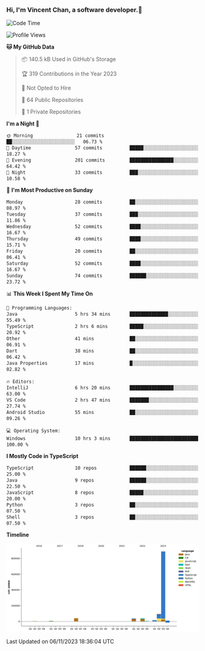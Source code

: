 ### Hi, I'm Vincent Chan, a software developer.👋

<!--
**hkvincent/hkvincent** is a ✨ _special_ ✨ repository because its `README.md` (this file) appears on your GitHub profile.

Here are some ideas to get you started:

- 🔭 I’m currently working on ...
- 🌱 I’m currently learning ...
- 👯 I’m looking to collaborate on ...
- 🤔 I’m looking for help with ...
- 💬 Ask me about ...
- 📫 How to reach me: ...
- 😄 Pronouns: ...
- ⚡ Fun fact: ...
-->
<!--START_SECTION:waka-->
![Code Time](http://img.shields.io/badge/Code%20Time-581%20hrs%2044%20mins-blue)

![Profile Views](http://img.shields.io/badge/Profile%20Views-0-blue)

**🐱 My GitHub Data** 

> 📦 140.5 kB Used in GitHub's Storage 
 > 
> 🏆 319 Contributions in the Year 2023
 > 
> 🚫 Not Opted to Hire
 > 
> 📜 64 Public Repositories 
 > 
> 🔑 1 Private Repositories 
 > 
**I'm a Night 🦉** 

```text
🌞 Morning                21 commits          ██░░░░░░░░░░░░░░░░░░░░░░░   06.73 % 
🌆 Daytime                57 commits          █████░░░░░░░░░░░░░░░░░░░░   18.27 % 
🌃 Evening                201 commits         ████████████████░░░░░░░░░   64.42 % 
🌙 Night                  33 commits          ███░░░░░░░░░░░░░░░░░░░░░░   10.58 % 
```
📅 **I'm Most Productive on Sunday** 

```text
Monday                   28 commits          ██░░░░░░░░░░░░░░░░░░░░░░░   08.97 % 
Tuesday                  37 commits          ███░░░░░░░░░░░░░░░░░░░░░░   11.86 % 
Wednesday                52 commits          ████░░░░░░░░░░░░░░░░░░░░░   16.67 % 
Thursday                 49 commits          ████░░░░░░░░░░░░░░░░░░░░░   15.71 % 
Friday                   20 commits          ██░░░░░░░░░░░░░░░░░░░░░░░   06.41 % 
Saturday                 52 commits          ████░░░░░░░░░░░░░░░░░░░░░   16.67 % 
Sunday                   74 commits          ██████░░░░░░░░░░░░░░░░░░░   23.72 % 
```


📊 **This Week I Spent My Time On** 

```text
💬 Programming Languages: 
Java                     5 hrs 34 mins       ██████████████░░░░░░░░░░░   55.49 % 
TypeScript               2 hrs 6 mins        █████░░░░░░░░░░░░░░░░░░░░   20.92 % 
Other                    41 mins             ██░░░░░░░░░░░░░░░░░░░░░░░   06.91 % 
Dart                     38 mins             ██░░░░░░░░░░░░░░░░░░░░░░░   06.42 % 
Java Properties          17 mins             █░░░░░░░░░░░░░░░░░░░░░░░░   02.82 % 

🔥 Editors: 
IntelliJ                 6 hrs 20 mins       ████████████████░░░░░░░░░   63.00 % 
VS Code                  2 hrs 47 mins       ███████░░░░░░░░░░░░░░░░░░   27.74 % 
Android Studio           55 mins             ██░░░░░░░░░░░░░░░░░░░░░░░   09.26 % 

💻 Operating System: 
Windows                  10 hrs 3 mins       █████████████████████████   100.00 % 
```

**I Mostly Code in TypeScript** 

```text
TypeScript               10 repos            ██████░░░░░░░░░░░░░░░░░░░   25.00 % 
Java                     9 repos             ██████░░░░░░░░░░░░░░░░░░░   22.50 % 
JavaScript               8 repos             █████░░░░░░░░░░░░░░░░░░░░   20.00 % 
Python                   3 repos             ██░░░░░░░░░░░░░░░░░░░░░░░   07.50 % 
Shell                    3 repos             ██░░░░░░░░░░░░░░░░░░░░░░░   07.50 % 
```



**Timeline**

![Lines of Code chart](https://raw.githubusercontent.com/hkvincent/hkvincent/main/assets/bar_graph.png)


 Last Updated on 06/11/2023 18:36:04 UTC
<!--END_SECTION:waka-->
